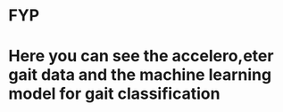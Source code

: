# FYP
# Here you can see the accelero,eter gait data and the machine learning model for gait classification
